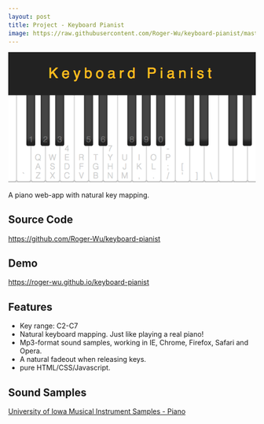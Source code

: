 ```yaml
---
layout: post
title: Project - Keyboard Pianist
image: https://raw.githubusercontent.com/Roger-Wu/keyboard-pianist/master/images/og-image.png
---
```


![demo image](https://github.com/Roger-Wu/keyboard-pianist/blob/master/images/og-image.png)

A piano web-app with natural key mapping.

## Source Code

https://github.com/Roger-Wu/keyboard-pianist

## Demo

https://roger-wu.github.io/keyboard-pianist

## Features
* Key range: C2-C7
* Natural keyboard mapping. Just like playing a real piano!
* Mp3-format sound samples, working in IE, Chrome, Firefox, Safari and Opera.
* A natural fadeout when releasing keys.
* pure HTML/CSS/Javascript.

## Sound Samples
[University of Iowa Musical Instrument Samples - Piano](http://theremin.music.uiowa.edu/MISpiano.html)
